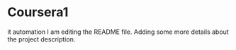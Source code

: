 # Coursera1
it automation
I am editing the README file. Adding some more details about the project description.
